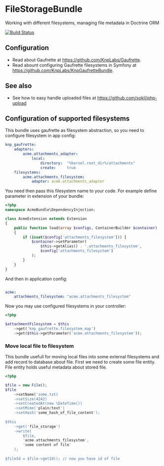 # FileStorageBundle

Working with different filesystems, managing file metadata in Doctrine ORM

[![Build Status](https://travis-ci.org/sokil/FileStorageBundle.svg?branch=master)](https://travis-ci.org/sokil/FileStorageBundle)

## Configuration

* Read about Gaufrette at https://github.com/KnpLabs/Gaufrette.
* Read abount configuring Gaufrette filesystems in Symfony at https://github.com/KnpLabs/KnpGaufretteBundle.

## See also
* See how to easy handle uploaded files at https://github.com/sokil/php-upload

## Configuration of supported filesystems
This bundle uses gaufrette as filesystem abstraction, so you need to configure filesystem in app config:
```yaml
knp_gaufrette:
    adapters:
        acme.attachments_adapter:
            local:
                directory:  "%kernel.root_dir%/attachments"
                create:     true
    filesystems:
        acme.attachments_filesystem:
            adapter: acme.attachments_adapter
```

You need then pass this filesystem name to your code. For example define parameter in extension of your bundle:

```php
<?php
namespace AcmeBundle\DependencyInjection;

class AcmeExtension extends Extension
{
    public function load(array $configs, ContainerBuilder $container)
    {
        if (isset($config['attachments_filesystem'])) {
            $container->setParameter(
                $this->getAlias() . '.attachments_filesystem',
                $config['attachments_filesystem']
            );
        }
    }
}
```

And then in application config:

```yaml

acme:
    attachments_filesystem: "acme.attachments_filesystem"
```

Now you may use configured filesystems in your controller:
```php
<?php

$attachmentFilesystem = $this
    ->get('knp_gaufrette.filesystem_map')
    ->get($this->getParameter('acme.attachments_filesystem'));

```

### Move local file to filesystem

This bundle usefull for moving local files into some external filesystems and add record to database about file.
First we need to create some file entity. File entity holds useful metadata about stored file.

```php
<?php

$file = new File();
$file
    ->setName('some.txt)
    ->setSize(4242)
    ->setCreatedAt(new \DateTime())
    ->setMime('plain/text')
    ->setHash('some_hash_of_file_content');
            
$this
    ->get('file_storage')
    ->write(
        $file,
        'acme.attachments_filesystem',
        'some content of file'
    );
    
$fileId = $file->getId(); // now you have id of file
```

